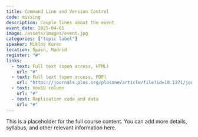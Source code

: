```yaml
---
title: Command Line and Version Control
code: missing
description: Couple lines about the event
event_date: 2025-04-01
image: /assets/images/event.jpg
categories: ["topic label"]
speaker: Miklós Koren
location: Spain, Madrid
register: "#"
links:
  - text: Full text (open access, HTML)
    url: "#"
  - text: Full text (open access, PDF)
    url: "https://journals.plos.org/plosone/article/file?id=10.1371/journal.pone.0239113&type=printable"
  - text: VoxEU column
    url: "#"
  - text: Replication code and data
    url: "#"
---
```


This is a placeholder for the full course content. You can add more details, syllabus, and other relevant information here.
